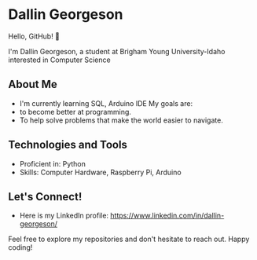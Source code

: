 
# Dallin Georgeson

Hello, GitHub! 👋

I'm Dallin Georgeson, a student at Brigham Young University-Idaho interested in  Computer Science

## About Me

- I'm currently learning SQL, Arduino IDE
My goals are: 
- to become better at programming.
- To help solve problems that make the world easier to navigate.

## Technologies and Tools

- Proficient in: Python
- Skills: Computer Hardware, Raspberry Pi, Arduino

## Let's Connect!

- Here is my LinkedIn profile: https://www.linkedin.com/in/dallin-georgeson/

Feel free to explore my repositories and don't hesitate to reach out. Happy coding!
